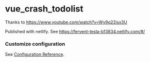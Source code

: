 # vue_crash_todolist  

Thanks to https://www.youtube.com/watch?v=Wy9q22isx3U 

Published with netlify. See https://fervent-tesla-b13834.netlify.com/#/

### Customize configuration
See [Configuration Reference](https://cli.vuejs.org/config/).
 